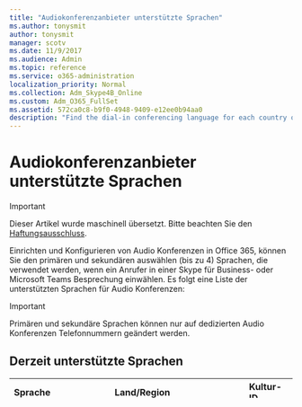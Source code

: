 ```yaml
---
title: "Audiokonferenzanbieter unterstützte Sprachen"
ms.author: tonysmit
author: tonysmit
manager: scotv
ms.date: 11/9/2017
ms.audience: Admin
ms.topic: reference
ms.service: o365-administration
localization_priority: Normal
ms.collection: Adm_Skype4B_Online
ms.custom: Adm_O365_FullSet
ms.assetid: 572ca0c8-b9f0-4948-9409-e12ee0b94aa0
description: "Find the dial-in conferencing language for each country or region and the culture ID assigned (en-US, da-DK, de-DE, etc)"
---
```


# Audiokonferenzanbieter unterstützte Sprachen

> [!IMPORTANT]
> Dieser Artikel wurde maschinell übersetzt. Bitte beachten Sie den [Haftungsausschluss](572ca0c8-b9f0-4948-9409-e12ee0b94aa0.md#MT_Footer).  
  
Einrichten und Konfigurieren von Audio Konferenzen in Office 365, können Sie den primären und sekundären auswählen (bis zu 4) Sprachen, die verwendet werden, wenn ein Anrufer in einer Skype für Business- oder Microsoft Teams Besprechung einwählen. Es folgt eine Liste der unterstützten Sprachen für Audio Konferenzen:
  
> [!IMPORTANT]
> Primären und sekundäre Sprachen können nur auf dedizierten Audio Konferenzen Telefonnummern geändert werden. 
  
## Derzeit unterstützte Sprachen

|****Sprache****|****Land/Region****|****Kultur-ID****|
|:-----|:-----|:-----|
|Arabisch  <br/> |Saudi Arabia (المملكة العربية السعودية)  <br/> |ar-SA  <br/> |
|Bulgarisch  <br/> |Bulgarien  <br/> |bg-BG  <br/> |
|Kantonesisch  <br/> |Hongkong  <br/> |zh-HK  <br/> |
|Chinesisch (vereinfacht)  <br/> |China  <br/> |zh-CN  <br/> |
|Chinesisch (traditionell)  <br/> |Taiwan  <br/> |zh-TW  <br/> |
|Kroatisch  <br/> |Kroatien  <br/> |hr-HR  <br/> |
|Tschechisch  <br/> |Tschechische Republik  <br/> |cs-CZ  <br/> |
|Dänisch  <br/> |Dänemark  <br/> |da-DK  <br/> |
|Niederländisch  <br/> |Niederlande  <br/> |nl-NL  <br/> |
|Englisch  <br/> |Australien  <br/> |en-AU  <br/> |
|Englisch  <br/> |Vereinigtes Königreich  <br/> |en-GB  <br/> |
|Englisch  <br/> |Vereinigte Staaten  <br/> |en-US  <br/> |
|Estnisch  <br/> |Estland  <br/> |et-EE  <br/> |
|Filipino  <br/> |Philippinen  <br/> |fil-PH  <br/> |
|Finnisch  <br/> |Finnland  <br/> |fi-FL  <br/> |
|Französisch  <br/> |Kanada  <br/> |fr-CA  <br/> |
|Französisch  <br/> |Frankreich  <br/> |fr-FR  <br/> |
|Deutsch  <br/> |Deutschland  <br/> |de-DE  <br/> |
|Georgisch  <br/> |Georgien  <br/> |ka-GE  <br/> |
|Griechisch  <br/> |Griechenland  <br/> |el-GR  <br/> |
|Hebräisch  <br/> | Israel <br/> | he-IL <br/> |
|Hindi  <br/> |Indien  <br/> |hi-IN  <br/> |
|Ungarisch  <br/> |Ungarn  <br/> |hu-HU  <br/> |
|Indonesisch  <br/> |Indonesien  <br/> |id-ID  <br/> |
|Italienisch  <br/> |Italien  <br/> | it-IT <br/> |
|Japanisch  <br/> |Japan  <br/> |ja-JP  <br/> |
|Koreanisch  <br/> |Korea  <br/> |ko-KR  <br/> |
|Lettisch  <br/> |Lettland  <br/> |lv-LV  <br/> |
|Litauisch  <br/> |Litauen  <br/> |lt-LT  <br/> |
|Malaiisch  <br/> |Malaysia  <br/> |ms-MY  <br/> |
|Norwegisch (Bokmål)  <br/> |Norwegen  <br/> |nb-NO  <br/> |
|Polnisch  <br/> |Polen  <br/> |pl-PL  <br/> |
|Portugiesisch  <br/> |Brasilien  <br/> |pt-BR  <br/> |
|Portugiesisch  <br/> |Portugal  <br/> |pt-PT  <br/> |
|Rumänisch  <br/> |Rumänien  <br/> |ro-RO  <br/> |
|Russisch  <br/> |Russische Föderation  <br/> |ru-RU  <br/> |
|Slowakisch  <br/> |Slowakei  <br/> |sk-SK  <br/> |
|Slowenisch  <br/> |Slowenien  <br/> |sk-SK  <br/> |
|Spanisch  <br/> |Mexiko  <br/> |es-MX  <br/> |
|Spanisch  <br/> |Spanien  <br/> |es-ES  <br/> |
|Schwedisch  <br/> |Schweden  <br/> |sv-SE  <br/> |
|Thai  <br/> |Thailand  <br/> |th-TH  <br/> |
|Türkisch  <br/> |Türkei  <br/> |tr-TR  <br/> |
|Ukrainisch  <br/> |Ukraine  <br/> |uk-UA  <br/> |
   
Wenn Ihnen für Länder oder Regionen gesuchte, wo Sie Audio Konferenzen kaufen können, finden Sie unter [Sind in meinem Land bzw. meiner Region PSTN-Konferenzen mit Telefonnummern verfügbar?](https://support.office.com/article/1096d81e-7e14-488c-95d8-b8322e39c059).
  
Wenn Ihnen für bestimmte Länder / Regionen zurück, die Telefonnummern für Audio Konferenzen enthalten gesuchte, finden Sie unter [Telefonnummern für Audiokonferenzen](phone-numbers-for-audio-conferencing.md).
  
## Möchten Sie wissen, wie Sie die Verwaltung mit Windows PowerShell organisieren?

- Wenn Sie Zeit sparen, oder dies automatisieren, können Sie die Cmdlets [Get-CsOnlineDialInConferencingLanguagesSupported](https://go.microsoft.com/fwlink/?LinkId=617684) oder[Set-CsOnlineDialInConferencingServiceNumber](https://go.microsoft.com/fwlink/?LinkId=617689) verwenden.
    
- Bei Windows PowerShell dreht sich alles um das Verwalten von Benutzern und Funktionen, die Benutzer verwenden oder nicht verwenden können. Mit Windows PowerShell können Sie Office 365 über einen zentralen Administrationspunkt verwalten und so Ihre tägliche Arbeit vereinfachen. Informieren Sie sich in den folgenden Artikeln über die Verwendung von Windows PowerShell:
    
  - [Gründe für Office 365 PowerShell verwenden](https://go.microsoft.com/fwlink/?LinkId=525041)
    
  - [Beste Möglichkeiten zum Verwalten von Office 365 mit der Windows PowerShell](https://go.microsoft.com/fwlink/?LinkId=525142)
    
- Windows PowerShell enthält viele Vorteile in Geschwindigkeit, Übersichtlichkeit und Produktivität gegenüber nur mithilfe der Office 365-Verwaltungskonsole, beispielsweise wenn Sie Änderungen der Einstellungen für viele Benutzer gleichzeitig herstellen. Informationen Sie zu diesen Vorteilen in den folgenden Themen:
    
  - [Einführung in Windows PowerShell und Skype for Business Online](https://go.microsoft.com/fwlink/?LinkId=525039)
    
  - [Verwenden von Windows PowerShell zum Verwalten von Skype for Business Online](https://go.microsoft.com/fwlink/?LinkId=525453)
    
  - [Verwenden von Windows PowerShell für die Durchführung gängiger Verwaltungsaufgaben von Skype for Business Online](https://go.microsoft.com/fwlink/?LinkId=525038)
    
    > [!NOTE]
    > Mithilfe des Windows PowerShell-Moduls für Skype for Business Online können Sie eine Windows PowerShell-Remotesitzung erstellen, bei der eine Verbindung mit Skype for Business Online hergestellt wird. Dieses Modul, das nur von 64-Bit-Computern unterstützt wird, kann im Microsoft Download Center unter [Windows PowerShell-Modul für Skype for Business Online](https://go.microsoft.com/fwlink/?LinkId=294688) heruntergeladen werden.
  
## 
<a name="MT_Footer"> </a>

> [!NOTE]
> **Haftungsausschluss für maschinelle Übersetzungen**: Dieser Artikel wurde mithilfe eines Computersystems und ohne jegliche Bearbeitung durch Personen übersetzt. Microsoft bietet solche maschinellen Übersetzungen als Hilfestellung für Benutzer ohne Englischkenntnisse an, damit Sie von den Informationen zu Produkten, Diensten und Technologien von Microsoft profitieren können. Da es sich bei diesem Artikel um eine maschinelle Übersetzung handelt, enthält er möglicherweise Fehler in Bezug auf (Fach-)Terminologie, Syntax und/oder Grammatik. 
  
## Siehe auch
<a name="MT_Footer"> </a>

#### Weitere Ressourcen

[Einwahlkonferenzen in Office 365](../misctopics/dial-in-conferencing-in-office-365.md)

